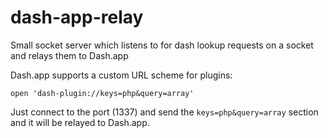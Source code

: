 dash-app-relay
==============

Small socket server which listens to for dash lookup requests on a socket and relays them to Dash.app

Dash.app supports a custom URL scheme for plugins:

    open 'dash-plugin://keys=php&query=array'

Just connect to the port (1337) and send the `keys=php&query=array` section and it will be relayed to Dash.app.
